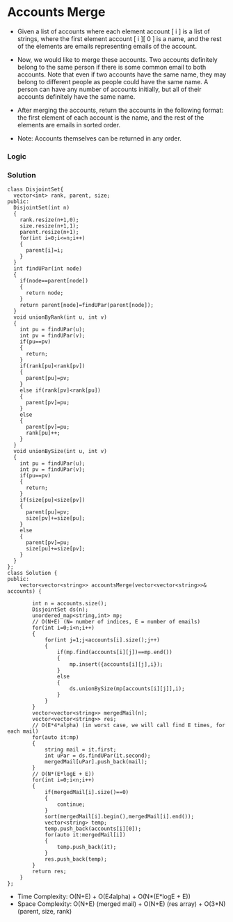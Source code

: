 # Accounts Merge
- Given a list of accounts where each element account [ i ] is a list of strings, where the first element account [ i ][ 0 ]  is a name, and the rest of the elements are emails representing emails of the account.

- Now, we would like to merge these accounts. Two accounts definitely belong to the same person if there is some common email to both accounts. Note that even if two accounts have the same name, they may belong to different people as people could have the same name. A person can have any number of accounts initially, but all of their accounts definitely have the same name.

- After merging the accounts, return the accounts in the following format: the first element of each account is the name, and the rest of the elements are emails in sorted order.

- Note: Accounts themselves can be returned in any order.

### Logic


### Solution
```
class DisjointSet{
  vector<int> rank, parent, size;
public:
  DisjointSet(int n)
  {
    rank.resize(n+1,0);
    size.resize(n+1,1);
    parent.resize(n+1);
    for(int i=0;i<=n;i++)
    {
      parent[i]=i;
    }
  }
  int findUPar(int node)
  {
    if(node==parent[node])
    {
      return node;
    }
    return parent[node]=findUPar(parent[node]);
  }
  void unionByRank(int u, int v)
  {
    int pu = findUPar(u);
    int pv = findUPar(v);
    if(pu==pv)
    {
      return;
    }
    if(rank[pu]<rank[pv])
    {
      parent[pu]=pv;
    }
    else if(rank[pv]<rank[pu])
    {
      parent[pv]=pu;
    }
    else
    {
      parent[pv]=pu;
      rank[pu]++;
    }
  }
  void unionBySize(int u, int v)
  {
    int pu = findUPar(u);
    int pv = findUPar(v);
    if(pu==pv)
    {
      return;
    }
    if(size[pu]<size[pv])
    {
      parent[pu]=pv;
      size[pv]+=size[pu];
    }
    else
    {
      parent[pv]=pu;
      size[pu]+=size[pv];
    }
  }
};
class Solution {
public:
    vector<vector<string>> accountsMerge(vector<vector<string>>& accounts) {
        
        int n = accounts.size();
        DisjointSet ds(n);
        unordered_map<string,int> mp;
        // O(N+E) (N= number of indices, E = number of emails) 
        for(int i=0;i<n;i++)
        {
            for(int j=1;j<accounts[i].size();j++)
            {
                if(mp.find(accounts[i][j])==mp.end())
                {
                    mp.insert({accounts[i][j],i});
                }
                else
                {
                    ds.unionBySize(mp[accounts[i][j]],i);
                }
            }
        }
        vector<vector<string>> mergedMail(n);
        vector<vector<string>> res;
        // O(E*4*alpha) (in worst case, we will call find E times, for each mail)
        for(auto it:mp)
        {
            string mail = it.first;
            int uPar = ds.findUPar(it.second);
            mergedMail[uPar].push_back(mail);
        }
        // O(N*(E*logE + E))
        for(int i=0;i<n;i++)
        {
            if(mergedMail[i].size()==0)
            {
                continue;
            }
            sort(mergedMail[i].begin(),mergedMail[i].end());
            vector<string> temp;
            temp.push_back(accounts[i][0]);
            for(auto it:mergedMail[i])
            {
                temp.push_back(it);
            }
            res.push_back(temp);
        }
        return res;
    }
};
```
- Time Complexity: O(N+E) + O(E*4*alpha) + O(N*(E*logE + E))
- Space Complexity: O(N+E) (merged mail) + O(N+E) (res array) + O(3*N) (parent, size, rank)
